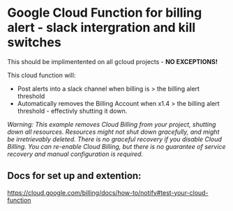 # Google Cloud Function for billing alert - slack intergration and kill switches

This should be implimentented on all gcloud projects - **NO EXCEPTIONS!**

This cloud function will:
* Post alerts into a slack channel when billing is > the billing alert threshold
* Automatically removes the Billing Account when x1.4 > the billing alert threshold - effectivly shutting it down.

*Warning: This example removes Cloud Billing from your project, shutting down all resources. Resources might not shut down gracefully, and might be irretrievably deleted. There is no graceful recovery if you disable Cloud Billing.
You can re-enable Cloud Billing, but there is no guarantee of service recovery and manual configuration is required.*

## Docs for set up and extention:
https://cloud.google.com/billing/docs/how-to/notify#test-your-cloud-function
